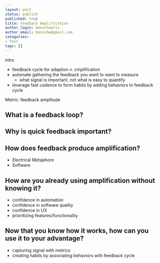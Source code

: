 ```yaml
---
layout: post
status: publish
published: true
title: Feedback Amplification
author_login: benschwartz
author_email: benschw@gmail.com
categories:
- Post
tags: []
---
```


intro

<!--more-->

- feedback cycle for adaption v. cmplification
- automate gathering the feedback you want to want to measure
	- what signal is important, not what is easy to quantify
- leverage fast cadence to form habits by adding behaviors to feedback cycle

Metric: feedback amplitude

## What is a feedback loop?

## Why is quick feedback important?

## How does feedback produce amplification?

- Electrical Metaphore
- Software

## How are you already using amplification without knowing it?

- confidence in automation
- confidence in software quality
- confidence in UX
- prioritizing features/functionality

## Now that you know how it works, how can you use it to your advantage?

- capturing signal with metrics
- creating habits by associating behaviors with feedback cycle
